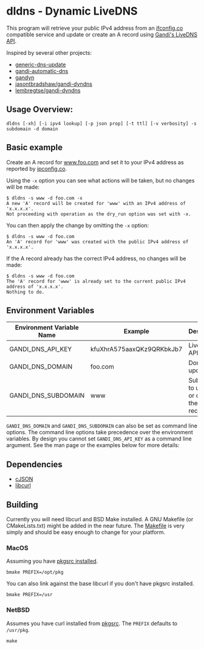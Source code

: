 # dldns - Dynamic LiveDNS

This program will retrieve your public IPv4 address from an
[ifconfig.co](https://ifconfig.co/) compatible service and update or
create an A record using [Gandi's LiveDNS API](https://doc.livedns.gandi.net).

Inspired by several other projects:

- [generic-dns-update](https://crates.io/crates/generic-dns-update)
- [gandi-automatic-dns](https://github.com/brianpcurran/gandi-automatic-dns)
- [gandyn](https://github.com/Chralu/gandyn)
- [jasontbradshaw/gandi-dyndns](https://github.com/jasontbradshaw/gandi-dyndns)
- [lembregtse/gandi-dyndns](https://github.com/lembregtse/gandi-dyndns)


## Usage Overview:

```
dldns [-xh] [-i ipv4 lookup] [-p json prop] [-t ttl] [-v verbosity] -s subdomain -d domain
```

## Basic example

Create an A record for www.foo.com and set it to your IPv4 address as reported by [ipconfig.co](https://ifconfig.co/).

Using the ``-x`` option you can see what actions will be taken, but no changes will be made:

```
$ dldns -s www -d foo.com -x
A new 'A' record will be created for 'www' with an IPv4 address of 'x.x.x.x'.
Not proceeding with operation as the dry_run option was set with -x.
```

You can then apply the change by omitting the ``-x`` option:

```
$ dldns -s www -d foo.com
An 'A' record for 'www' was created with the public IPv4 address of 'x.x.x.x'.
```

If the A record already has the correct IPv4 address, no changes will be made:

```
$ dldns -s www -d foo.com
The 'A' record for 'www' is already set to the current public IPv4 address of 'x.x.x.x'.
Nothing to do.
```

## Environment Variables

| Environment Variable Name | Example                   | Description                                | Required |
|---------------------------|---------------------------|--------------------------------------------|----------|
| GANDI_DNS_API_KEY         | kfuXhrA575aaxQKz9QRKbkJb7 | LiveDNS API Key                            | Yes      |
| GANDI_DNS_DOMAIN          | foo.com                   | Domain to update                           | No       |
| GANDI_DNS_SUBDOMAIN       | www                       | Subdomain to update or create the A record | No       |

`GANDI_DNS_DOMAIN` and `GANDI_DNS_SUBDOMAIN` can also be set as command line options.
The command line options take precedence over the environment variables.
By design you cannot set `GANDI_DNS_API_KEY` as a command line argument.
See the man page or the examples below for more details:


## Dependencies

- [cJSON](https://github.com/DaveGamble/cJSON)
- [libcurl](https://curl.haxx.se/libcurl/)

## Building

Currently you will need libcurl and BSD Make installed. A GNU Makefile (or CMakeLists.txt)
might be added in the near future. The [Makefile](Makefile) is very simply and should be
easy enough to change for your platform.

### MacOS
Assuming you have [pkgsrc installed](https://pkgsrc.joyent.com/install-on-osx/).

```
bmake PREFIX=/opt/pkg
```

You can also link against the base libcurl if you don't have pkgsrc installed.

```
bmake PREFIX=/usr
```

### NetBSD
Assumes you have curl installed from [pkgsrc](https://www.pkgsrc.org/).
The ``PREFIX`` defaults to ``/usr/pkg``.

```
make
```